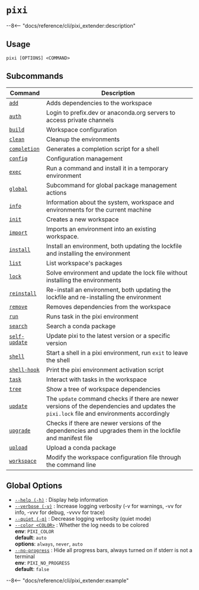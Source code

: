 <!--- This file is autogenerated. Do not edit manually! -->
# <code>pixi</code>

--8<-- "docs/reference/cli/pixi_extender:description"

## Usage
```
pixi [OPTIONS] <COMMAND>
```

## Subcommands
| Command | Description |
|---------|-------------|
| [`add`](pixi/add.md) | Adds dependencies to the workspace |
| [`auth`](pixi/auth.md) | Login to prefix.dev or anaconda.org servers to access private channels |
| [`build`](pixi/build.md) | Workspace configuration |
| [`clean`](pixi/clean.md) | Cleanup the environments |
| [`completion`](pixi/completion.md) | Generates a completion script for a shell |
| [`config`](pixi/config.md) | Configuration management |
| [`exec`](pixi/exec.md) | Run a command and install it in a temporary environment |
| [`global`](pixi/global.md) | Subcommand for global package management actions |
| [`info`](pixi/info.md) | Information about the system, workspace and environments for the current machine |
| [`init`](pixi/init.md) | Creates a new workspace |
| [`import`](pixi/import.md) | Imports an environment into an existing workspace. |
| [`install`](pixi/install.md) | Install an environment, both updating the lockfile and installing the environment |
| [`list`](pixi/list.md) | List workspace's packages |
| [`lock`](pixi/lock.md) | Solve environment and update the lock file without installing the environments |
| [`reinstall`](pixi/reinstall.md) | Re-install an environment, both updating the lockfile and re-installing the environment |
| [`remove`](pixi/remove.md) | Removes dependencies from the workspace |
| [`run`](pixi/run.md) | Runs task in the pixi environment |
| [`search`](pixi/search.md) | Search a conda package |
| [`self-update`](pixi/self-update.md) | Update pixi to the latest version or a specific version |
| [`shell`](pixi/shell.md) | Start a shell in a pixi environment, run `exit` to leave the shell |
| [`shell-hook`](pixi/shell-hook.md) | Print the pixi environment activation script |
| [`task`](pixi/task.md) | Interact with tasks in the workspace |
| [`tree`](pixi/tree.md) | Show a tree of workspace dependencies |
| [`update`](pixi/update.md) | The `update` command checks if there are newer versions of the dependencies and updates the `pixi.lock` file and environments accordingly |
| [`upgrade`](pixi/upgrade.md) | Checks if there are newer versions of the dependencies and upgrades them in the lockfile and manifest file |
| [`upload`](pixi/upload.md) | Upload a conda package |
| [`workspace`](pixi/workspace.md) | Modify the workspace configuration file through the command line |


## Global Options
- <a id="arg---help" href="#arg---help">`--help (-h)`</a>
:  Display help information
- <a id="arg---verbose" href="#arg---verbose">`--verbose (-v)`</a>
:  Increase logging verbosity (-v for warnings, -vv for info, -vvv for debug, -vvvv for trace)
- <a id="arg---quiet" href="#arg---quiet">`--quiet (-q)`</a>
:  Decrease logging verbosity (quiet mode)
- <a id="arg---color" href="#arg---color">`--color <COLOR>`</a>
:  Whether the log needs to be colored
<br>**env**: `PIXI_COLOR`
<br>**default**: `auto`
<br>**options**: `always`, `never`, `auto`
- <a id="arg---no-progress" href="#arg---no-progress">`--no-progress`</a>
:  Hide all progress bars, always turned on if stderr is not a terminal
<br>**env**: `PIXI_NO_PROGRESS`
<br>**default**: `false`

--8<-- "docs/reference/cli/pixi_extender:example"
